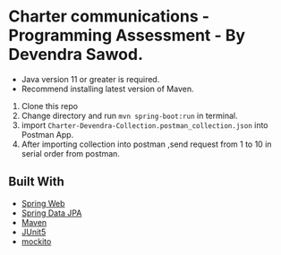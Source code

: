 # Charter communications - Programming Assessment - By Devendra Sawod.


- Java version 11 or greater is required.
- Recommend installing latest version of Maven.

1. Clone this repo
2. Change directory and run `mvn spring-boot:run` in terminal.
3. import `Charter-Devendra-Collection.postman_collection.json` into Postman App.
4. After importing collection into postman ,send request from 1 to 10 in serial order from postman.

## Built With
* [Spring Web](https://docs.spring.io/spring-boot/docs/2.6.1/reference/htmlsingle/#boot-features-developing-web-applications)
* [Spring Data JPA](https://docs.spring.io/spring-boot/docs/2.6.1/reference/htmlsingle/#boot-features-jpa-and-spring-data)
* [Maven](https://maven.apache.org/)
* [JUnit5](https://junit.org/junit5/)
* [mockito](https://site.mockito.org/)

